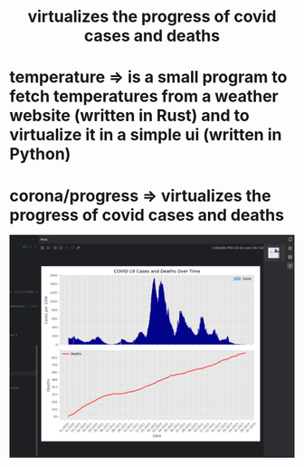 <div align="center", font-weight="xx-large">
  <h1>virtualizes the progress of covid cases and deaths</h2>
</div>

# temperature => is a small program to fetch temperatures from a weather website (written in Rust) and to virtualize it in a simple ui (written in Python)

# corona/progress => virtualizes the progress of covid cases and deaths
<img src="https://github.com/Whuzurbuddha/virtualization/blob/main/corona/progress/corona_preview.png"/>


